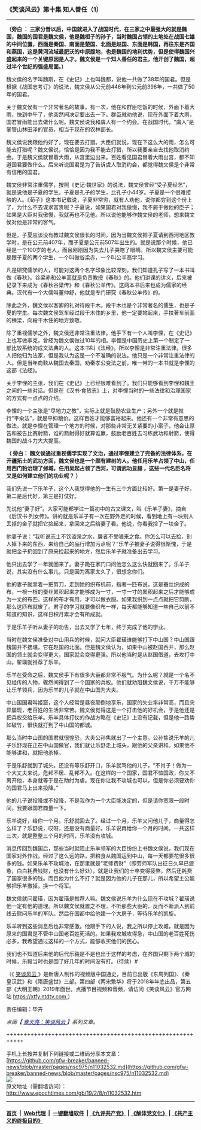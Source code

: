 ### 《笑谈风云》第十集 知人善任（1）
------------------------

<p>
 <strong>
  （旁白
 </strong>
 <strong>
  ：
 </strong>
 <strong>
  三家分晋以后，中国就进入了战国时代，在三家之中最强大的就是魏国，魏国的国君是魏文侯，他是魏桓子的孙子，当时魏国占领的土地处在战国七雄的中间位置，西面是秦国、南面是楚国、北面是赵国、东面是韩国，再往东是齐国和燕国，这是黄河流域最肥沃的中原腹地，也是魏国的地利优势，但是使得魏国兴盛起来的一个关键原因是人才。魏文侯是一个知人善任的君主，他开创了魏国，超过半个世纪的强盛局面。）
 </strong>
</p>
<p>
 魏文侯的名字叫魏斯，在《史记》上也叫魏都，说他一共做了38年的国君。但是根据《战国志考订》的说法，魏文侯从公元前446年到公元前396年，一共做了50年的国君。
</p>
<p>
 关于魏文侯有一个非常著名的故事。有一次，他在和群臣吃饭的时候，外面下着大雨，快到中午了，他突然间决定要出去一下。群臣就劝他说，现在外面下着大雨，国君冒雨能出去做什么呢。魏文侯说我和虞人有一个约会。在战国时代，“虞人”是掌管山林田泽的官员，相当于现在的农林部长。
</p>
<p>
 魏文侯说我跟他约好了，现在要去打猎。大臣们就说，现在下这么大的雨，怎么可能去打猎呢？魏文侯说，恰恰是因为我不能去打猎，所以我要亲自去找他取消约会。于是魏文侯就冒着大雨，从宫里边出来。百姓看见国君冒着大雨出宫，都不知道国君要做什么。后来听说国君是为了告诉虞人取消约会，都觉得魏文侯是个非常有信用的国君。
</p>
<p>
 魏文侯非常注重儒学，按照《史记‧魏世家》的说法，魏文侯曾经“受子夏经艺”，就是说他是子夏的学生。子夏是孔子的学生，比孔子小44岁。子夏是一个很难接触的人。《荀子》这本书记载说，子夏非常穷，就有人劝他，说你都穷到这个份上了，为什么不去谋求富贵呢？子夏说，如果国君对我傲慢，我不屑于做他的臣子；如果是大臣对我傲慢，我就再也不见他。所以说他能够作魏文侯的老师，想来魏文侯对他是非常的客气。
</p>
<p>
 但是，子夏应该没有教过魏文侯很长的时间，因为当魏文侯把子夏请到西河地区教学时，是在公元前407年，而子夏是公元前507年出生的。就是说那个时候，他已经是一个100岁的老人，而且刚刚因为失去儿子哭瞎了眼睛。所以魏文侯主要可能是跟子夏的两个学生，一个叫做谷梁赤，一个叫公羊高学习。
</p>
<p>
 凡是研究儒学的人，可能对这两个名字印象比较深刻。我们知道孔子写了一本书叫做《春秋》。谷梁赤和公羊高就是负责教授《春秋》的。他们讲课的讲义，后来被记录下来成为《春秋谷梁传》和《春秋公羊传》。这两本书后来也成为儒家的经典。汉代有一个大儒叫董仲舒，他就是专门研究《春秋公羊传》的。
</p>
<p>
 除此之外，魏文侯以客卿的礼对待段干木。段干木也是个非常著名的儒生，也是子夏的学生。每次魏文侯驾车经过段干木住的乡里，他一定要站起来，手扶著车前面的横梁，向段干木住的地方致敬。
</p>
<p>
 除了重视儒学之外，魏文侯还非常注重法律。他手下有一个人叫李悝，在《史记》上也写做李克，曾经为魏文侯做过10年的相。李悝是中国历史上第一个制定了一部比较系统的成文法典的人。这本书叫《法经》。所以李悝是非常注重法律。很多人把他归为法家，但是我认为这是一个不准确的说法。他只是一个非常注重法律的人。但是当年商鞅从魏国去秦国，劝秦孝公变法之前，唯一带的一本书就是李悝的这部《法经》。
</p>
<p>
 关于李悝的主张，我们在《史记》上已经很难看到了。我们只能够看到李悝和魏王之间的一些对话。但是在《汉书‧食货志》上，对李悝当时的一些法律和治理国家的方式有一点点的介绍。
</p>
<p>
 李悝的一个主张是“尽地力之教”，实际上就是鼓励农业生产；另外一个就是推行“平籴法”，就是平抑粮价。这样百姓才能够富裕起来。他还有一个非常有意思的做法，就是李悝在管理一个地方的时候，对那些非常无关紧要的小案子，他会让原告和被告比赛射箭，谁的箭射得好就算谁赢，鼓励老百姓去习练武功和射箭，使得魏国的战斗力大大提高。
</p>
<p>
 <strong>
  （
 </strong>
 <strong>
  旁白：
 </strong>
 <strong>
  魏文侯通过重视儒学实现了文治，通过李悝建立了完备的法律体系，在开疆拓土的武功方面，魏文侯也是一个颇有建树的人。他任用乐羊占领了中山，任用西门豹治理了邺城，任用吴起占领了西河，可谓武功显赫
 </strong>
 <strong>
  ，这些一代名臣名将又是如何建立他们的功业呢？
 </strong>
 <strong>
  ）
 </strong>
</p>
<p>
 我们先说一下乐羊子，这个人我觉得他的一生有三个方面比较好。第一是妻子好，第二是后代好，第三是打仗好。
</p>
<p>
 先说他“妻子好”。大家可能都学过一篇初中的古文课文，叫《乐羊子妻》，摘自《后汉书‧列女传》。讲的就是乐羊子有一次在野外走的时候，看到地上有一块别人丢掉的金子就把它捡起来，拿回来之后给妻子看。他说，你看我捡了一块金子。
</p>
<p>
 他妻子说：“我听说志士不饮盗泉之水，廉者不受嗟来之食。你怎么可以去捡，别人掉下来的东西，来给自己的品行增加污点呢？”乐羊子被妻子说得很惭愧，于是就把金子扔回到了原来捡起来的地方，然后乐羊子就准备出去学习。
</p>
<p>
 他只出去学了一年就回来了。妻子跪在家门口问他怎么这么快就回来了。乐羊子说，其实没有什么事儿，只是因为离家太久了，很想念你们。
</p>
<p>
 他的妻子就拿着一把剪刀，走到她的织布机前，指著一匹布说，这是蚕丝织成的布，一根一根的蚕丝累积起来才能够成为一寸，一寸一寸的累积起来之后才能够成为一丈的布匹。这样的布才有用，才可以做衣服。如果我织到一点点就把它剪断，那么这匹布就废了。君子的学习就要像织布一样，每天都能够知道一些自己以前不知道的知识，这样日积月累才会有所成就。
</p>
<p>
 于是乐羊子听从妻子的劝告，出去又学了七年，终于完成了他的学业。
</p>
<p>
 当时在魏文侯准备对中山用兵的时候，就问大臣翟璜谁能够打下中山国？中山国跟魏国并不接壤，它在赵国的北面。但是魏文侯认为，如果中山被赵国吞并，那么赵国的领土就会变得更大，国家就会变得更强。所以他当时是从赵国借道，去攻打中山。翟璜就推荐了乐羊。
</p>
<p>
 乐羊在受命之后，魏文侯手下有很多大臣都非常不服气。为什么呢？就是一个名不见经传的人物，骤然间得到了一个国家的兵权。他们就劝阻魏文侯说，千万不能够让乐羊领兵，因为乐羊的儿子就在中山国为大夫。
</p>
<p>
 中山国国君叫姬窟，这个人经常是昼夜颠倒地享乐，国家的失业率非常高，而且灾异屡现，老百姓的生活非常苦。魏文侯觉得这是一个打击他的好机会，于是他还是把兵权交给乐羊。乐羊具体打仗的作战方略在《史记》上没有记载，但是他一路势如破竹，很快就打到了中山国的都城。
</p>
<p>
 那么当时中山国的国君就很惶恐，大夫公孙焦就出了一个主意。公孙焦说乐羊的儿子乐舒现在正在中山国做官，我们就让乐舒走上城头，跟他的父亲讲和。如果他不能够讲和，就把他杀掉。
</p>
<p>
 于是乐舒就到了城头。还没有等乐舒开口，乐羊就骂他的儿子，“不肖子！做为一个大丈夫来说，危邦不居、乱邦不入。在这样的一个国家，国君不恤国政，你又不离开他，本身就等于是在助纣为虐。现在你让我不攻城也可以，但是你必须要劝你的国君马上出来投降。”
</p>
<p>
 他的儿子说投降或不投降，不是我作为一个大臣能决定的，但是请你宽限一段时间，我要跟国君商量一下。
</p>
<p>
 乐羊说好，给你一个月。乐舒就回去了。经过一个月，乐羊又问他儿子，商量得怎么样了？乐舒说，哎呀，还是没有商量好。乐羊说再给你一个月的时间。一共这样三次，就是整整三个月的时间，乐羊没有攻城。
</p>
<p>
 消息传回到魏国后，那些当时就阻止乐羊领军的大臣纷纷上书魏文侯说，我们现在国家对外作战，经过了这么远的路，把粮食从魏国运到中山，每一天都要花很多很多的钱。如果乐羊不攻城池，在那里就是“老师费财”（即劳师军队出征日久早已疲惫，白白耗费钱财，也没有什么好处），就是让我们的士卒变得疲弊，然后还耗费了国家很多的钱。而且他为什么不打？就是因为他的儿子在那儿，所以希望主公能够把乐羊撤掉，换一个将军。
</p>
<p>
 魏文侯就问翟璜，因为翟璜是推荐人嘛。魏文侯说乐羊为什么现在不攻城？翟璜说他一定有他的道理。所以魏文侯就置之不理，不听那些大臣的，反而不断派人到前线去慰问乐羊的军队。然后在国都中给他建一个大房子，等待乐羊的凯旋。
</p>
<p>
 乐羊听到这些消息后也非常感激。他跟手下的人说，我之所以停止攻城，就是因为原来的国君是不管中山国老百姓死活的。如果我攻城攻得急，中山国的老百姓死伤必多，我希望通过这样的一个方式，能够收买他们的民心。
</p>
<p>
 我们也不知道后来他的后代乐毅是不是也出于这样的考虑，在齐国只剩下两个城的时候，乐毅当时也是围了好几年的时间没有打。（待续）#
</p>
<p>
 （《
 <a href="http://www.epochtimes.com/gb/tag/%E7%AC%91%E8%B0%88%E9%A3%8E%E4%BA%91.html">
  笑谈风云
 </a>
 》是新唐人制作的视频版中国通史，目前已出版《东周列国》、《秦皇汉武》和《隋唐盛世》三部。第四部《两宋繁华》将于2018年年底出品，第五部《大明王朝》2019年面世。点播节目视频和音频，请访问《笑谈风云》官方网站
 <a href="https://xtfy.ntdtv.com" rel="noopener noreferrer" target="_blank">
  https://xtfy.ntdtv.com
 </a>
 ）
</p>
<p>
 责任编辑：毕卉
</p>
<p>
 <em>
  点阅【
  <span style="color: #000080;">
   <a href="http://www.epochtimes.com/gb/tag/%E7%AB%A0%E5%A4%A9%E4%BA%AE%EF%BC%9A%E7%AC%91%E8%AB%87%E9%A2%A8%E9%9B%B2.html" style="color: #000080;">
    章天亮：笑谈风云
   </a>
  </span>
  】系列文章。
 </em>
</p>

+++++++++++++++++++++++++++++++++++++++++++++++++++++++++++<br/><br/>
手机上长按并复制下列链接或二维码分享本文章：<br/>
[https://github.com/gfw-breaker/banned-news/blob/master/pages/nsc975/n11032532.md](https://github.com/gfw-breaker/banned-news/blob/master/pages/nsc975/n11032532.md)<br/>
[<img src='https://github.com/gfw-breaker/banned-news/blob/master/pages/nsc975/n11032532.md.png'/>](https://github.com/gfw-breaker/banned-news/blob/master/pages/nsc975/n11032532.md)<br/>
原文地址（需翻墙访问）：http://www.epochtimes.com/gb/19/2/8/n11032532.htm


------------------------
#### [首页](https://github.com/gfw-breaker/banned-news/blob/master/README.md) &nbsp;|&nbsp; [Web代理](https://github.com/labour-camp/helloworld) &nbsp;|&nbsp; [一键翻墙软件](https://github.com/gfw-breaker/nogfw/blob/master/README.md) &nbsp;| [《九评共产党》](https://github.com/gfw-breaker/9ping.md/blob/master/README.md#九评之一评共产党是什么) | [《解体党文化》](https://github.com/gfw-breaker/jtdwh.md/blob/master/README.md) | [《共产主义的终极目的》](https://github.com/gfw-breaker/gczydzjmd.md/blob/master/README.md)

